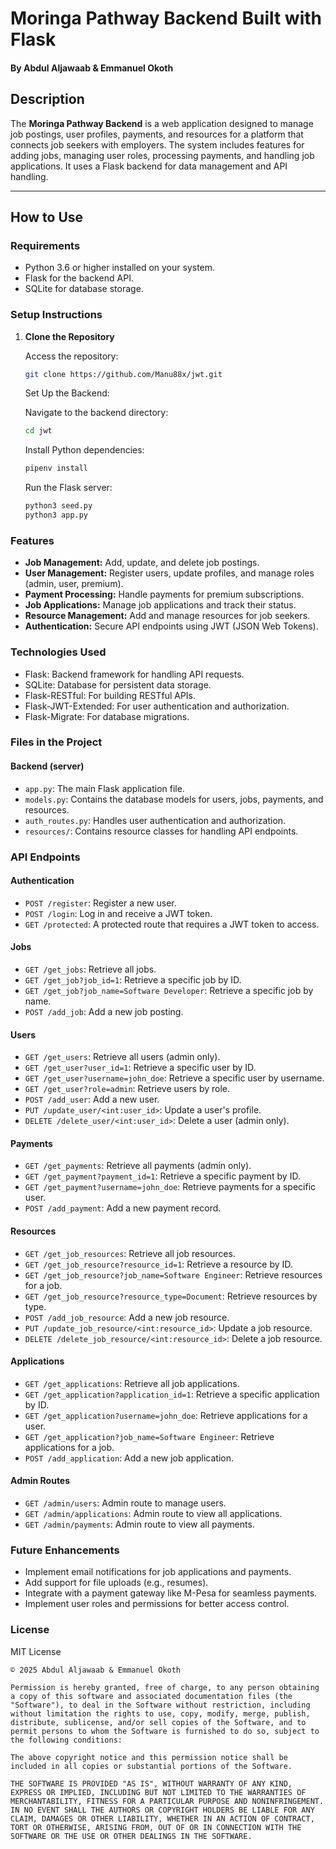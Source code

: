 # Moringa Pathway Backend Built with Flask

#### By **Abdul Aljawaab & Emmanuel Okoth**

## Description

The **Moringa Pathway Backend** is a web application designed to manage job postings, user profiles, payments, and resources for a platform that connects job seekers with employers. The system includes features for adding jobs, managing user roles, processing payments, and handling job applications. It uses a Flask backend for data management and API handling.

---

## How to Use

### Requirements

* Python 3.6 or higher installed on your system.
* Flask for the backend API.
* SQLite for database storage.

### Setup Instructions

1.  **Clone the Repository**

    Access the repository:

    ```bash
    git clone https://github.com/Manu88x/jwt.git
    
    ```

    Set Up the Backend:

    Navigate to the backend directory:
    ```bash
    cd jwt
    ```

    Install Python dependencies:

    ```bash
    pipenv install
    ```

    Run the Flask server:

    ```bash
    python3 seed.py
    python3 app.py
    ```



### Features

* **Job Management:** Add, update, and delete job postings.
* **User Management:** Register users, update profiles, and manage roles (admin, user, premium).
* **Payment Processing:** Handle payments for premium subscriptions.
* **Job Applications:** Manage job applications and track their status.
* **Resource Management:** Add and manage resources for job seekers.
* **Authentication:** Secure API endpoints using JWT (JSON Web Tokens).

### Technologies Used

* Flask: Backend framework for handling API requests.
* SQLite: Database for persistent data storage.
* Flask-RESTful: For building RESTful APIs.
* Flask-JWT-Extended: For user authentication and authorization.
* Flask-Migrate: For database migrations.

### Files in the Project

#### Backend (server)

* `app.py`: The main Flask application file.
* `models.py`: Contains the database models for users, jobs, payments, and resources.
* `auth_routes.py`: Handles user authentication and authorization.
* `resources/`: Contains resource classes for handling API endpoints.

### API Endpoints

#### Authentication

* `POST /register`: Register a new user.
* `POST /login`: Log in and receive a JWT token.
* `GET /protected`: A protected route that requires a JWT token to access.

#### Jobs

* `GET /get_jobs`: Retrieve all jobs.
* `GET /get_job?job_id=1`: Retrieve a specific job by ID.
* `GET /get_job?job_name=Software Developer`: Retrieve a specific job by name.
* `POST /add_job`: Add a new job posting.

#### Users

* `GET /get_users`: Retrieve all users (admin only).
* `GET /get_user?user_id=1`: Retrieve a specific user by ID.
* `GET /get_user?username=john_doe`: Retrieve a specific user by username.
* `GET /get_user?role=admin`: Retrieve users by role.
* `POST /add_user`: Add a new user.
* `PUT /update_user/<int:user_id>`: Update a user's profile.
* `DELETE /delete_user/<int:user_id>`: Delete a user (admin only).

#### Payments

* `GET /get_payments`: Retrieve all payments (admin only).
* `GET /get_payment?payment_id=1`: Retrieve a specific payment by ID.
* `GET /get_payment?username=john_doe`: Retrieve payments for a specific user.
* `POST /add_payment`: Add a new payment record.

#### Resources

* `GET /get_job_resources`: Retrieve all job resources.
* `GET /get_job_resource?resource_id=1`: Retrieve a resource by ID.
* `GET /get_job_resource?job_name=Software Engineer`: Retrieve resources for a job.
* `GET /get_job_resource?resource_type=Document`: Retrieve resources by type.
* `POST /add_job_resource`: Add a new job resource.
* `PUT /update_job_resource/<int:resource_id>`: Update a job resource.
* `DELETE /delete_job_resource/<int:resource_id>`: Delete a job resource.

#### Applications

* `GET /get_applications`: Retrieve all job applications.
* `GET /get_application?application_id=1`: Retrieve a specific application by ID.
* `GET /get_application?username=john_doe`: Retrieve applications for a user.
* `GET /get_application?job_name=Software Engineer`: Retrieve applications for a job.
* `POST /add_application`: Add a new job application.

#### Admin Routes

* `GET /admin/users`: Admin route to manage users.
* `GET /admin/applications`: Admin route to view all applications.
* `GET /admin/payments`: Admin route to view all payments.

### Future Enhancements

* Implement email notifications for job applications and payments.
* Add support for file uploads (e.g., resumes).
* Integrate with a payment gateway like M-Pesa for seamless payments.
* Implement user roles and permissions for better access control.

### License

MIT License
```
© 2025 Abdul Aljawaab & Emmanuel Okoth

Permission is hereby granted, free of charge, to any person obtaining a copy of this software and associated documentation files (the "Software"), to deal in the Software without restriction, including without limitation the rights to use, copy, modify, merge, publish, distribute, sublicense, and/or sell copies of the Software, and to permit persons to whom the Software is furnished to do so, subject to the following conditions:

The above copyright notice and this permission notice shall be included in all copies or substantial portions of the Software.

THE SOFTWARE IS PROVIDED "AS IS", WITHOUT WARRANTY OF ANY KIND, EXPRESS OR IMPLIED, INCLUDING BUT NOT LIMITED TO THE WARRANTIES OF MERCHANTABILITY, FITNESS FOR A PARTICULAR PURPOSE AND NONINFRINGEMENT. IN NO EVENT SHALL THE AUTHORS OR COPYRIGHT HOLDERS BE LIABLE FOR ANY CLAIM, DAMAGES OR OTHER LIABILITY, WHETHER IN AN ACTION OF CONTRACT, TORT OR OTHERWISE, ARISING FROM, OUT OF OR IN CONNECTION WITH THE SOFTWARE OR THE USE OR OTHER DEALINGS IN THE SOFTWARE.
```
